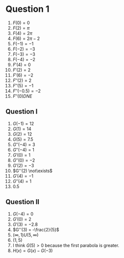 # Question 1

1) $F(0) = 0$
2) $F(2) = \pi$
3) $F(4) = 2\pi$
4) $F(6) = 2\pi - 2$
5) $F(-1) = -1$
6) $F(-2) = -3$
7) $F(-3) = -3$
8) $F(-4) = -2$
9) $F'(4) = 0$
10) $F'(2) = 2$
11) $F'(6) = -2$
12) $F''(2) = 2$
13) $F''(5) = -1$
14) $F''(-0.5) = -2$
15) $F''(0) DNE$

## Question I

1) $G(-1) = 12$
2) $G(1) = 14$
3) $G(2) = 12$
4) $G(5) = 7.5$
5) $G''(-4) = 3$
6) $G''(-4) = 1$
7) $G'(0) = 1$
8) $G''(0) = -2$
9) $G'(2) = -3$
10) $G''(2) \not\exists$
11) $G'(4) = -1$
12) $G''(4) = 1$
13) 0.5

## Question II

1) $G(-4) = 0$
2) $G'(0) = 2$
3) $G'(3) = -2.8$
4) $G''(3) = -\frac{2}{5}$
5) $(\infty, 1) U (5,\infty)$
6) $(1,5)$
7) I think $G(5) > 0$ because the first parabola is greater.
8) $H(x) = G(x) - G(-3)$

